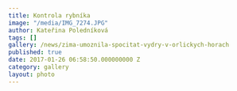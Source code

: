 ```yaml
---
title: Kontrola rybníka
image: "/media/IMG_7274.JPG"
author: Kateřina Poledníková
tags: []
gallery: /news/zima-umoznila-spocitat-vydry-v-orlickych-horach
published: true
date: 2017-01-26 06:58:50.000000000 Z
category: gallery
layout: photo
---
```

